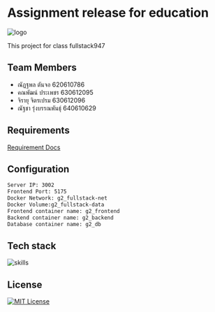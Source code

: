 # Assignment release for education

![logo](https://placehold.co/850x200)

This project for class fullstack947

## Team Members

- ณัฏฐพล ตันจอ 620610786
- คณพัฒน์ ประเพชร 630612095
- จิรายุ จิตรเปรม 630612096
- ณัฐชา รุ่งบรรณพันธุ์ 640610629

## Requirements

[Requirement Docs](https://docs.google.com/document/d/1OS99SEVisxmlA3z1rzvV4kqMGchsqnKBGjmwGgd6f2A/edit?usp=sharing)

## Configuration

```bash
Server IP: 3002
Frontend Port: 5175
Docker Network: g2_fullstack-net
Docker Volume:g2_fullstack-data
Frontend container name: g2_frontend
Backend container name: g2_backend
Database container name: g2_db
```

## Tech stack

![skills](https://skillicons.dev/icons?i=html,css,tailwind,ts,react,vite,go,postgres,docker,git,figma,vscode&theme=light)

## License

[![MIT License](https://img.shields.io/badge/License-MIT-green.svg)](https://choosealicense.com/licenses/mit/)

